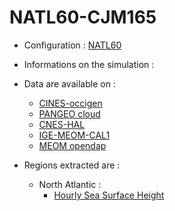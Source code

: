 # NATL60-CJM165

- Configuration : [NATL60](NATL60.md)
- Informations on the simulation : 

- Data are available on :
  - [CINES-occigen](../platforms/occigen-NATL60-CJM165.md)
  - [PANGEO cloud](../platforms/pangeo-NATL60-CJM165.md)
  - [CNES-HAL](../platforms/hal-NATL60-CJM165.md)
  - [IGE-MEOM-CAL1](../platforms/cal1-NATL60-CJM165.md)
  - [MEOM opendap](../platforms/opendap-NATL60-CJM165.md)
- Regions extracted are :
  - North Atlantic :
      - [Hourly Sea Surface Height](../items/NATL60-CJM165-SSH-1h.md)
